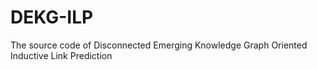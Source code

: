 # DEKG-ILP
The source code of Disconnected Emerging Knowledge Graph Oriented Inductive Link Prediction

